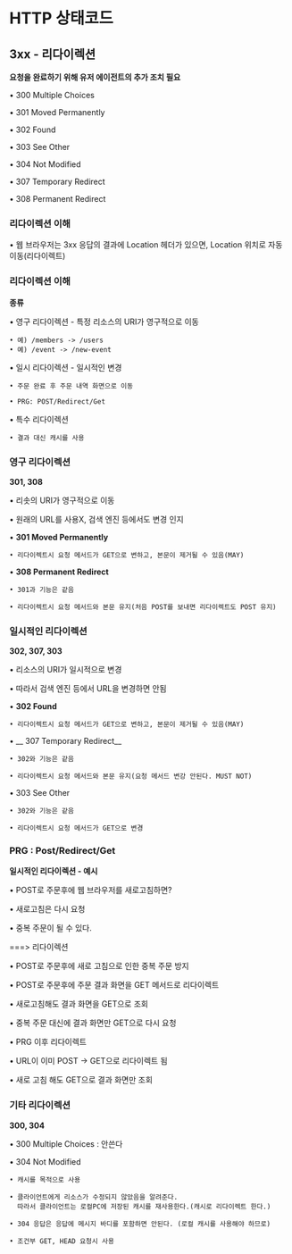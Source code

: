 # HTTP 상태코드

## 3xx - 리다이렉션
__요청을 완료하기 위해 유저 에이전트의 추가 조치 필요__

• 300 Multiple Choices

• 301 Moved Permanently

• 302 Found

• 303 See Other

• 304 Not Modified

• 307 Temporary Redirect

• 308 Permanent Redirect

### 리다이렉션 이해

• 웹 브라우저는 3xx 응답의 결과에 Location 헤더가 있으면, Location 위치로 자동 이동(리다이렉트)


### 리다이렉션 이해
__종류__

• 영구 리다이렉션 - 특정 리소스의 URI가 영구적으로 이동

    • 예) /members -> /users
    • 예) /event -> /new-event

• 일시 리다이렉션 - 일시적인 변경

    • 주문 완료 후 주문 내역 화면으로 이동

    • PRG: POST/Redirect/Get

• 특수 리다이렉션

    • 결과 대신 캐시를 사용


### 영구 리다이렉션
__301, 308__

• 리솟의 URI가 영구적으로 이동

• 원래의 URL를 사용X, 검색 엔진 등에서도 변경 인지

• __301 Moved Permanently__

    • 리다이렉트시 요청 메서드가 GET으로 변하고, 본문이 제거될 수 있음(MAY)

• __308 Permanent Redirect__

    • 301과 기능은 같음

    • 리다이렉트시 요청 메서드와 본문 유지(처음 POST를 보내면 리다이렉트도 POST 유지)

### 일시적인 리다이렉션
__302, 307, 303__

• 리소스의 URI가 일시적으로 변경

• 따라서 검색 엔진 등에서 URL을 변경하면 안됨

• __302 Found__

    • 리다이렉트시 요청 메서드가 GET으로 변하고, 본문이 제거될 수 있음(MAY)

• __ 307 Temporary Redirect__

    • 302와 기능은 같음

    • 리다이렉트시 요청 메서드와 본문 유지(요청 메서드 변강 안된다. MUST NOT)

• 303 See Other

    • 302와 기능은 같음

    • 리다이렉트시 요청 메서드가 GET으로 변경

### PRG : Post/Redirect/Get
__일시적인 리다이렉션 - 예시__

• POST로 주문후에 웹 브라우저를 새로고침하면?

• 새로고침은 다시 요청

• 중복 주문이 될 수 있다.

===> 리다이렉션

• POST로 주문후에 새로 고침으로 인한 중복 주문 방지
    
• POST로 주문후에 주문 결과 화면을 GET 메서드로 리다이렉트

• 새로고침해도 결과 화면을 GET으로 조회

• 중복 주문 대신에 결과 화면만 GET으로 다시 요청

• PRG 이후 리다이렉트

• URL이 이미 POST -> GET으로 리다이렉트 됨

• 새로 고침 해도 GET으로 결과 화면만 조회


### 기타 리다이렉션
__300, 304__

• 300 Multiple Choices : 안쓴다

• 304 Not Modified

    • 캐시를 목적으로 사용

    • 클라이언트에게 리소스가 수정되지 않았음을 알려준다. 
      따라서 클라이언트는 로컬PC에 저장된 캐시를 재사용한다.(캐시로 리다이렉트 한다.)

    • 304 응답은 응답에 메시지 바디를 포함하면 안된다. (로컬 캐시를 사용해야 하므로)

    • 조건부 GET, HEAD 요청시 사용